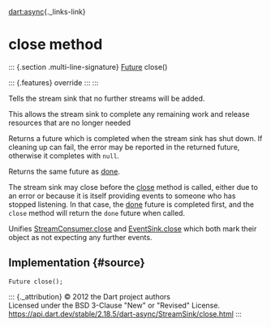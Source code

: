 [dart:async](../../dart-async/dart-async-library){._links-link}

close method
============

::: {.section .multi-line-signature}
[Future](../future-class) close()

::: {.features}
override
:::
:::

Tells the stream sink that no further streams will be added.

This allows the stream sink to complete any remaining work and release
resources that are no longer needed

Returns a future which is completed when the stream sink has shut down.
If cleaning up can fail, the error may be reported in the returned
future, otherwise it completes with `null`.

Returns the same future as [done](done).

The stream sink may close before the [close](close) method is called,
either due to an error or because it is itself providing events to
someone who has stopped listening. In that case, the [done](done) future
is completed first, and the `close` method will return the `done` future
when called.

Unifies [StreamConsumer.close](../streamconsumer/close) and
[EventSink.close](../eventsink/close) which both mark their object as
not expecting any further events.

Implementation {#source}
--------------

``` {.language-dart data-language="dart"}
Future close();
```

::: {._attribution}
© 2012 the Dart project authors\
Licensed under the BSD 3-Clause \"New\" or \"Revised\" License.\
<https://api.dart.dev/stable/2.18.5/dart-async/StreamSink/close.html>
:::
